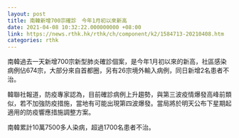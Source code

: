 ```yaml
---
layout: post
title: 南韓新增700宗確診　今年1月初以來新高
date: 2021-04-08 10:32:22.000000000 +08:00
link: https://news.rthk.hk/rthk/ch/component/k2/1584713-20210408.htm
categories: rthk
---
```


南韓過去一天新增700宗新型肺炎確診個案，是今年1月初以來的新高，社區感染病例佔674宗，大部分來自首都圈，另有26宗境外輸入病例，同日新增2名患者不治。

韓聯社報道，防疫專家認為，目前確診病例上升趨勢，與第三波疫情爆發高峰前類似，若不加強防疫措施，當地有可能出現第四波爆發。當局將於明天公布下星期起適用的防疫響應措施調整方案。

南韓累計10萬7500多人染病，超過1700名患者不治。
